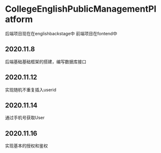 # CollegeEnglishPublicManagementPlatform

后端项目现在在englishbackstage中
前端项目在fontend中

## 2020.11.8

后端基础基础框架的搭建，编写数据库接口

## 2020.11.12

实现随机不重复插入userid

## 2020.11.14

通过手机号获取User

## 2020.11.16

实现基本的授权和鉴权